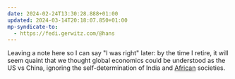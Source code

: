 ```yaml
---
date: 2024-02-24T13:30:28.888+01:00
updated: 2024-03-14T20:18:07.850+01:00
mp-syndicate-to:
  - https://fedi.gerwitz.com/@hans
---
```

Leaving a note here so I can say "I was right" later: by the time I retire, it will seem quaint that we thought global economics could be understood as the US vs China, ignoring the self-determination of India and [African](https://www.mckinsey.com/mgi/our-research/reimagining-economic-growth-in-africa-turning-diversity-into-opportunity) societies.

